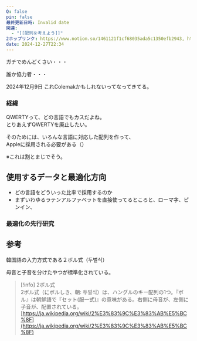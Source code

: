 ```yaml
---
Q: false
pin: false
最終更新日時: Invalid date
関連:
  - "[[配列を考えよう]]"
2ホップリンク: https://www.notion.so/1461121f1cf68035ada5c1350efb2943, https://www.notion.so/1471121f1cf68081b4b1d9022df66d15
date: 2024-12-27T22:34
---
```

ガチでめんどくさい・・・

誰か協力者・・・

  

  

2024年12月9日 これColemakかもしれないってなってきてる。

  

  

  

### 経緯

QWERTYって、どの言語でもカスだよね。  
とりあえずQWERTYを廃止したい。  

そのためには、いろんな言語に対応した配列を作って、  
Appleに採用される必要がある（）  

※これは割とまじでそう。

  

## 使用するデータと最適化方向

  

- どの言語をどういった比率で採用するのか
- まずいわゆるラテンアルファベットを直接使ってるところと、ローマ字、ピンイン、

  

### 最適化の先行研究

  

  

  

## 参考

  

韓国語の入力方式である２ボル式（두벌식）

母音と子音を分けたやつが標準化されている。

> [!info] 2ボル式  
> 2ボル式（にボルしき、朝&#58; 두벌식）は、ハングルのキー配列の1つ。『ボル』は朝鮮語で『セット(服一式)』の意味がある。右側に母音が、左側に子音が、配置されている。  
> [https://ja.wikipedia.org/wiki/2%E3%83%9C%E3%83%AB%E5%BC%8F](https://ja.wikipedia.org/wiki/2%E3%83%9C%E3%83%AB%E5%BC%8F)